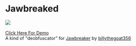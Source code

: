 # Jawbreaked

[![](https://www.codefactor.io/repository/github/HideakiAtsuyo/Jawbreaked/badge)](https://www.codefactor.io/repository/github/HideakiAtsuyo/Jawbreaked)<br><br>[Click Here For Demo](https://i.imgur.com/OmU3tOO.gif)<br>A kind of "deobfuscator" for [Jawbreaker](https://github.com/billythegoat356/Jawbreaker) by [billythegoat356](https://github.com/billythegoat356)
